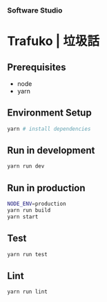 ### Software Studio
# Trafuko | 垃圾話

## Prerequisites

* node
* yarn

## Environment Setup

```bash
yarn # install dependencies
```

## Run in development

```bash
yarn run dev
```

## Run in production

```bash
NODE_ENV=production
yarn run build
yarn start
```

## Test

```bash
yarn run test
```

## Lint

```bash
yarn run lint
```
